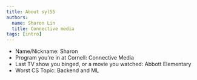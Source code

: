 ```yaml
---
title: About syl55
authors:
  name: Sharon Lin
  title: Connective media
tags: [intro]
---
```


- Name/Nickname: Sharon
- Program you're in at Cornell: Connective Media
- Last TV show you binged, or a movie you watched: Abbott Elementary
- Worst CS Topic: Backend and ML
